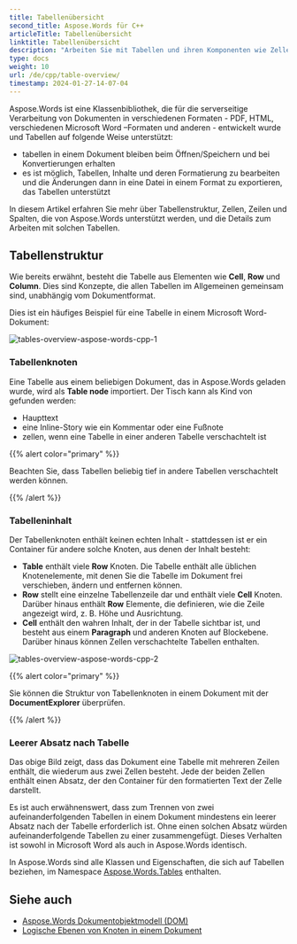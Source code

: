 ```yaml
---
title: Tabellenübersicht
second_title: Aspose.Words für C++
articleTitle: Tabellenübersicht
linktitle: Tabellenübersicht
description: "Arbeiten Sie mit Tabellen und ihren Komponenten wie Zellen, Zeilen, Spalten in Aspose.Words für C++. Wie man mit Tabellen in C++ arbeitet."
type: docs
weight: 10
url: /de/cpp/table-overview/
timestamp: 2024-01-27-14-07-04
---
```


Aspose.Words ist eine Klassenbibliothek, die für die serverseitige Verarbeitung von Dokumenten in verschiedenen Formaten - PDF, HTML, verschiedenen Microsoft Word –Formaten und anderen - entwickelt wurde und Tabellen auf folgende Weise unterstützt:

* tabellen in einem Dokument bleiben beim Öffnen/Speichern und bei Konvertierungen erhalten
* es ist möglich, Tabellen, Inhalte und deren Formatierung zu bearbeiten und die Änderungen dann in eine Datei in einem Format zu exportieren, das Tabellen unterstützt

In diesem Artikel erfahren Sie mehr über Tabellenstruktur, Zellen, Zeilen und Spalten, die von Aspose.Words unterstützt werden, und die Details zum Arbeiten mit solchen Tabellen.

## Tabellenstruktur

Wie bereits erwähnt, besteht die Tabelle aus Elementen wie **Cell**, **Row** und **Column**. Dies sind Konzepte, die allen Tabellen im Allgemeinen gemeinsam sind, unabhängig vom Dokumentformat.

Dies ist ein häufiges Beispiel für eine Tabelle in einem Microsoft Word-Dokument:

![tables-overview-aspose-words-cpp-1](tables-overview-1.png)

### Tabellenknoten

Eine Tabelle aus einem beliebigen Dokument, das in Aspose.Words geladen wurde, wird als **Table node** importiert. Der Tisch kann als Kind von gefunden werden:

- Haupttext
- eine Inline-Story wie ein Kommentar oder eine Fußnote
- zellen, wenn eine Tabelle in einer anderen Tabelle verschachtelt ist

{{% alert color="primary" %}}

Beachten Sie, dass Tabellen beliebig tief in andere Tabellen verschachtelt werden können.

{{% /alert %}}

### Tabelleninhalt

Der Tabellenknoten enthält keinen echten Inhalt - stattdessen ist er ein Container für andere solche Knoten, aus denen der Inhalt besteht:

- **Table** enthält viele **Row** Knoten. Die Tabelle enthält alle üblichen Knotenelemente, mit denen Sie die Tabelle im Dokument frei verschieben, ändern und entfernen können.
- **Row** stellt eine einzelne Tabellenzeile dar und enthält viele **Cell** Knoten. Darüber hinaus enthält **Row** Elemente, die definieren, wie die Zeile angezeigt wird, z. B. Höhe und Ausrichtung.
- **Cell** enthält den wahren Inhalt, der in der Tabelle sichtbar ist, und besteht aus einem **Paragraph** und anderen Knoten auf Blockebene. Darüber hinaus können Zellen verschachtelte Tabellen enthalten.

![tables-overview-aspose-words-cpp-2](tables-overview-2.png)

{{% alert color="primary" %}}

Sie können die Struktur von Tabellenknoten in einem Dokument mit der **DocumentExplorer** überprüfen.

{{% /alert %}}

### Leerer Absatz nach Tabelle

Das obige Bild zeigt, dass das Dokument eine Tabelle mit mehreren Zeilen enthält, die wiederum aus zwei Zellen besteht. Jede der beiden Zellen enthält einen Absatz, der den Container für den formatierten Text der Zelle darstellt.

Es ist auch erwähnenswert, dass zum Trennen von zwei aufeinanderfolgenden Tabellen in einem Dokument mindestens ein leerer Absatz nach der Tabelle erforderlich ist. Ohne einen solchen Absatz würden aufeinanderfolgende Tabellen zu einer zusammengefügt. Dieses Verhalten ist sowohl in Microsoft Word als auch in Aspose.Words identisch.

In Aspose.Words sind alle Klassen und Eigenschaften, die sich auf Tabellen beziehen, im Namespace [Aspose.Words.Tables](https://reference.aspose.com/words/cpp/aspose.words.tables/) enthalten.

## Siehe auch

* [Aspose.Words Dokumentobjektmodell (DOM)](/words/cpp/aspose-words-document-object-model/)
* [Logische Ebenen von Knoten in einem Dokument](/words/cpp/logical-levels-of-nodes-in-a-document/)
